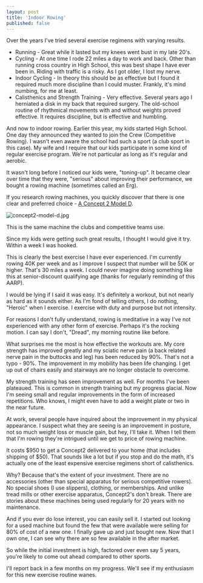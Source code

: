 ```yaml
---
layout: post  
title: 'Indoor Rowing'  
published: false
---
```

Over the years I've tried several exercise regimens with varying results.

- Running - Great while it lasted but my knees went bust in my late 20's.
- Cycling - At one time I rode 22 miles a day to work and back. Other than running cross country in High School, this was best shape I have ever been in. Riding with traffic is a risky. As I got older, I lost my nerve.
- Indoor Cycling - In theory this should be as effective but I found it required much more discipline than I could muster. Frankly, it's mind numbing, for me at least.
- Calisthenics and Strength Training - Very effective. Several years ago I herniated a disk in my back that required surgery. The old-school routine of rhythmical movements with and without weights proved effective. It requires discipline, but is effective and humbling.

And now to indoor rowing. Earlier this year, my kids started High School. One day they announced they wanted to join the Crew (Competitive Rowing). I wasn't even aware the school had such a sport (a club sport in this case). My wife and I require that our kids participate in some kind of regular exercise program. We're not particular as long as it's regular and aerobic.

It wasn't long before I noticed our kids were, "toning-up". It became clear over time that they were, "serious" about improving their performance, we bought a rowing machine (sometimes called an Erg).

If you research rowing machines, you quickly discover that there is one clear and preferred choice - [A Concept 2 Model D](http://www.concept2.com/indoor-rowers/model-d).

![concept2-model-d.jpg](C:/Users/Mike/Documents/GitHub/mike-ward.github.io/cdn/images/blog/indoor-rowing/concept2-model-d.jpg) 

This is the same machine the clubs and competitive teams use.

Since my kids were getting such great results, I thought I would give it try. Within a week I was hooked.

This is clearly the best exercise I have ever experienced. I'm currently rowing 40K per week and as I improve I suspect that number will be 50K or higher. That's 30 miles a week. I could never imagine doing something like this at senior-discount qualifying age (thanks for regularly reminding of this AARP).

I would be lying if I said it was easy. It's definitely a workout, but not nearly as hard as it sounds either. As I'm fond of telling others, I do nothing, "Heroic" when I exercise. I exercise with duty and purpose but not intensity.  

For reasons I don't fully understand, rowing is meditative in a way I've not experienced with any other form of exercise. Perhaps it's the rocking motion. I can say I don't, "Dread", my morning routine like before.

What surprises me the most is how effective the workouts are. My core strength has improved greatly and my sciatic nerve pain (a back related nerve pain in the buttocks and leg) has been reduced by 90%. That's not a typo - 90%. The improvement in my mobility has been life changing. I get up out of chairs easily and stairways are no longer obstacle to overcome.

My strength training has seen improvement as well. For months I've been plateaued. This is common in strength training but my progress glacial. Now I'm seeing small and regular improvements in the form of increased repetitions. Who knows, I might even have to add a weight plate or two in the near future.

At work, several people have inquired about the improvement in my physical appearance. I suspect what they are seeing is an improvement in posture, not so much weight loss or muscle gain, but hey, I'll take it. When I tell them that I'm rowing they're intrigued until we get to price of rowing machine.

It costs $950 to get a Concept2 delivered to your home (that includes shipping of $50). That sounds like a lot but if you stop and do the math, it's actually one of the least expensive exercise regimens short of calisthenics.

Why? Because that's the extent of your investment. There are no accessories (other than special apparatus for serious competitive rowers). No special shoes (I use slippers), clothing, or memberships. And unlike tread mills or other exercise apparatus, Concept2's don't break. There are stories about these machines being used regularly for 20 years with no maintenance.

And if you ever do lose interest, you can easily sell it. I started out looking for a used machine but found the few that were available were selling for 80% of cost of a new one. I finally gave up and just bought new. Now that I own one, I can see why there are so few available in the after market.

So while the initial investment is high, factored over even say 5 years, you're likely to come out ahead compared to other sports. 

I'll report back in a few months on my progress. We'll see if my enthusiasm for this new exercise routine wanes.